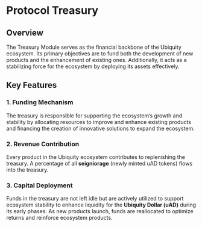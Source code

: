 # Protocol Treasury

## Overview

The Treasury Module serves as the financial backbone of the Ubiquity ecosystem. Its primary objectives are to fund both the development of new products and the enhancement of existing ones. Additionally, it acts as a stabilizing force for the ecosystem by deploying its assets effectively.

## **Key Features**

### **1. Funding Mechanism**

The treasury is responsible for supporting the ecosystem’s growth and stability by allocating resources to improve and enhance existing products and financing the creation of innovative solutions to expand the ecosystem.

### **2. Revenue Contribution**

Every product in the Ubiquity ecosystem contributes to replenishing the treasury. A percentage of all **seigniorage** (newly minted uAD tokens) flows into the treasury.

### **3. Capital Deployment**

Funds in the treasury are not left idle but are actively utilized to support ecosystem stability to enhance liquidity for the **Ubiquity Dollar (uAD)** during its early phases. As new products launch, funds are reallocated to optimize returns and reinforce ecosystem products.



